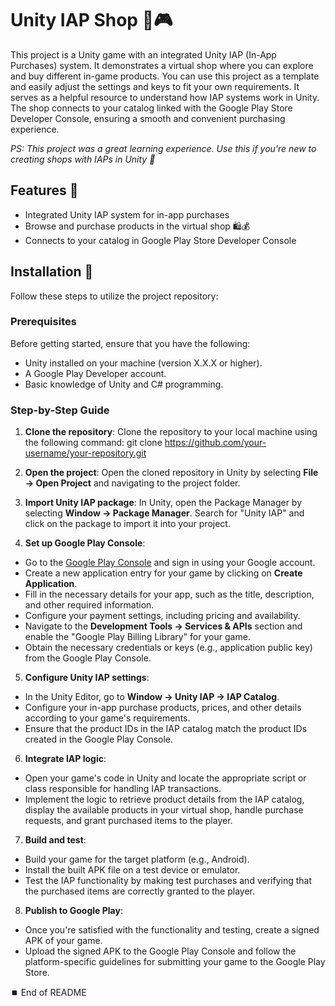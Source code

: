 # Unity IAP Shop 🛒🎮

This project is a Unity game with an integrated Unity IAP (In-App Purchases) system. It demonstrates a virtual shop where you can explore and buy different in-game products. You can use this project as a template and easily adjust the settings and keys to fit your own requirements. It serves as a helpful resource to understand how IAP systems work in Unity. The shop connects to your catalog linked with the Google Play Store Developer Console, ensuring a smooth and convenient purchasing experience.

*PS: This project was a great learning experience. Use this if you're new to creating shops with IAPs in Unity 🚀*

## Features 🌟

- Integrated Unity IAP system for in-app purchases
- Browse and purchase products in the virtual shop 🛍️💰
- Connects to your catalog in Google Play Store Developer Console

## Installation 🚀

Follow these steps to utilize the project repository:

### Prerequisites

Before getting started, ensure that you have the following:

- Unity installed on your machine (version X.X.X or higher).
- A Google Play Developer account.
- Basic knowledge of Unity and C# programming.

### Step-by-Step Guide

1. **Clone the repository**: Clone the repository to your local machine using the following command: git clone https://github.com/your-username/your-repository.git

2. **Open the project**: Open the cloned repository in Unity by selecting **File → Open Project** and navigating to the project folder.

3. **Import Unity IAP package**: In Unity, open the Package Manager by selecting **Window → Package Manager**. Search for "Unity IAP" and click on the package to import it into your project.

4. **Set up Google Play Console**:
- Go to the [Google Play Console](https://play.google.com/apps/publish) and sign in using your Google account.
- Create a new application entry for your game by clicking on **Create Application**.
- Fill in the necessary details for your app, such as the title, description, and other required information.
- Configure your payment settings, including pricing and availability.
- Navigate to the **Development Tools → Services & APIs** section and enable the "Google Play Billing Library" for your game.
- Obtain the necessary credentials or keys (e.g., application public key) from the Google Play Console.

5. **Configure Unity IAP settings**:
- In the Unity Editor, go to **Window → Unity IAP → IAP Catalog**.
- Configure your in-app purchase products, prices, and other details according to your game's requirements.
- Ensure that the product IDs in the IAP catalog match the product IDs created in the Google Play Console.

6. **Integrate IAP logic**:
- Open your game's code in Unity and locate the appropriate script or class responsible for handling IAP transactions.
- Implement the logic to retrieve product details from the IAP catalog, display the available products in your virtual shop, handle purchase requests, and grant purchased items to the player.

7. **Build and test**:
- Build your game for the target platform (e.g., Android).
- Install the built APK file on a test device or emulator.
- Test the IAP functionality by making test purchases and verifying that the purchased items are correctly granted to the player.

8. **Publish to Google Play**:
- Once you're satisfied with the functionality and testing, create a signed APK of your game.
- Upload the signed APK to the Google Play Console and follow the platform-specific guidelines for submitting your game to the Google Play Store.

⏹️ End of README
